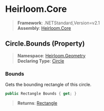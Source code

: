 # Heirloom.Core

> **Framework**: .NETStandard,Version=v2.1  
> **Assembly**: [Heirloom.Core][0]

## Circle.Bounds (Property)

> **Namespace**: [Heirloom.Geometry][0]  
> **Declaring Type**: [Circle][1]

### Bounds

Gets the bounding rectangle of this circle.

```cs
public Rectangle Bounds { get; }
```

> **Returns**: [Rectangle][2]

[0]: ../../../Heirloom.Core.md
[1]: ../Circle.md
[2]: ../../Heirloom/Rectangle.md
